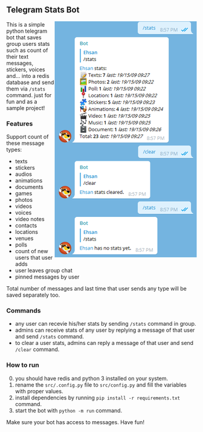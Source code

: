 ## Telegram Stats Bot
<img align="right" src="https://raw.githubusercontent.com/ehsanonline/stats_bot/master/image.png"/>
This is a simple python telegram bot that saves group users stats such as count of their text messages, stickers, voices and... into a redis database and send them via <code>/stats</code> command. just for fun and as a sample project!

### Features
Support count of these message types:
* texts
* stickers
* audios
* animations
* documents
* games
* photos
* videos
* voices
* video notes
* contacts
* locations
* venues
* polls
* count of new users that user adds
* user leaves group chat
* pinned messages by user

Total number of messages and last time that user sends any type will be saved separately too.

### Commands
* any user can recevie his/her stats by sending `/stats` command in group.
* admins can receive stats of any user by replying a message of that user and send `/stats` command.
* to clear a user stats, admins can reply a message of that user and send `/clear` command.

### How to run
0. you should have redis and python 3 installed on your system.
1. rename the `src/.config.py` file to `src/config.py` and fill the variables with proper values.
2. install dependencies by running `pip install -r requirements.txt` command.
3. start the bot with `python -m run` command.

Make sure your bot has access to messages.
Have fun!